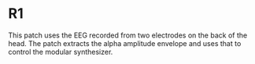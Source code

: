 # R1

This patch uses the EEG recorded from two electrodes on the back of the head. The patch extracts the alpha amplitude envelope and uses that to control the modular synthesizer.
